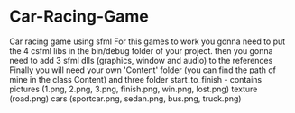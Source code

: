 # Car-Racing-Game
Car racing game using sfml
For this games to work you gonna need to put the 4 csfml libs in the bin/debug folder of your project.
then you gonna need to add 3 sfml dlls (graphics, window and audio) to the references
Finally you will need your own 'Content' folder (you can find the path of mine in the class Content) and three folder 
start_to_finish - contains pictures (1.png, 2.png, 3.png, finish.png, win.png, lost.png)
texture (road.png)
cars (sportcar.png, sedan.png, bus.png, truck.png)
